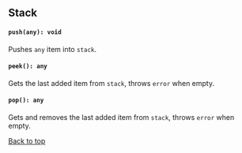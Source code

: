 <a name="t"></a>

<a name="stack"></a>
## Stack
#### `push(any): void`
Pushes `any` item into `stack`.
#### `peek(): any`
Gets the last added item from `stack`, throws `error` when empty.
#### `pop(): any`
Gets and removes the last added item from `stack`, throws `error` when empty.

[Back to top](#t)